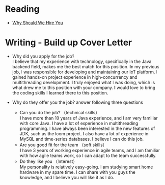 # Reading

- [Why Should We Hire You](https://novoresume.com/career-blog/why-should-we-hire-you-best-answers)

# Writing - Build up Cover Letter

-  Why did you apply for the job?   
I believe that my experience with technology, specifically in the Java backend field, makes me the best match for this position. In my previous job, I was responsible for developing and maintaining our IoT platform. I gained hands-on project experience in high-concurrency and multithreading development. I truly enjoyed what I was doing, which is what drew me to this position with your company. I would love to bring the coding skills I learned there to this position.

-  Why do they offer you the job? answer following three questions
      - Can you do the job?   （technical skills）  
      I have more than 10 years of Java experience, and I am very familiar with core Java. I have a lot of experience in multithreading programming. I have always been interested in the new features of JDK, such as the loom project. I also have a lot of experience in MySQL and time-series databases. I believe I can do this job.
      - Are you good fit for the team  （soft skills）  
      I have 3 years of working experience in agile teams, and I am familiar with how agile teams work, so I can adapt to the team successfully.
      - Do they like you   （Interest）  
      My personality is relatively easy-going. I am studying smart home hardware in my spare time. I can share with you guys the knowledge, and I believe you will like it as I do.
